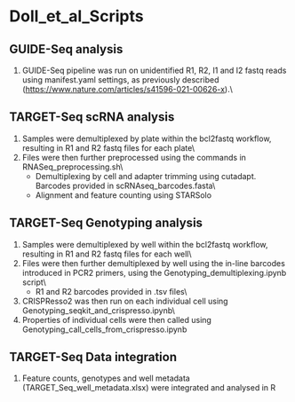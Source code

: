 # Doll_et_al_Scripts

## GUIDE-Seq analysis
1. GUIDE-Seq pipeline was run on unidentified R1, R2, I1 and I2 fastq reads using manifest.yaml settings, as previously described
(https://www.nature.com/articles/s41596-021-00626-x).\

## TARGET-Seq scRNA analysis
1. Samples were demultiplexed by plate within the bcl2fastq workflow, resulting in R1 and R2 fastq files for each plate\
2. Files were then further preprocessed using the commands in RNASeq_preprocessing.sh\
    - Demultiplexing by cell and adapter trimming using cutadapt. Barcodes provided in scRNAseq_barcodes.fasta\
    - Alignment and feature counting using STARSolo


## TARGET-Seq Genotyping analysis
1. Samples were demultiplexed by well within the bcl2fastq workflow, resulting in R1 and R2 fastq files for each well\
2. Files were then further demultiplexed by well using the in-line barcodes introduced in PCR2 primers, using the Genotyping_demultiplexing.ipynb script\
    - R1 and R2 barcodes provided in .tsv files\
3. CRISPResso2 was then run on each individual cell using Genotyping_seqkit_and_crispresso.ipynb\
4. Properties of individual cells were then called using Genotyping_call_cells_from_crispresso.ipynb


## TARGET-Seq Data integration
1. Feature counts, genotypes and well metadata (TARGET_Seq_well_metadata.xlsx) were integrated and analysed in R
